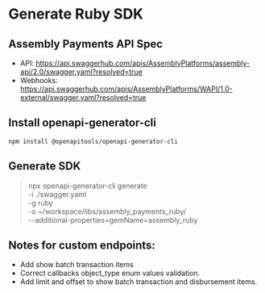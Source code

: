 # Generate Ruby SDK
## Assembly Payments API Spec
- API: https://api.swaggerhub.com/apis/AssemblyPlatforms/assembly-api/2.0/swagger.yaml?resolved=true
- Webhooks: https://api.swaggerhub.com/apis/AssemblyPlatforms/WAPI/1.0-external/swagger.yaml?resolved=true

## Install openapi-generator-cli
`npm install @openapitools/openapi-generator-cli`

## Generate SDK
>npx openapi-generator-cli generate \
    -i ./swagger.yaml \
    -g ruby \
    -o ~/workspace/libs/assembly_payments_ruby/ \
    --additional-properties=gemName=assembly_ruby


## Notes for custom endpoints:
- Add show batch transaction items
- Correct callbacks object_type enum values validation.
- Add limit and offset to show batch transaction and disbursement items.